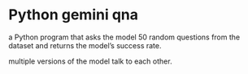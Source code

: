 
# Python gemini qna 

a Python program that asks the model 50 random questions from the dataset and returns the model’s success rate.

multiple versions of the model talk to each other.

